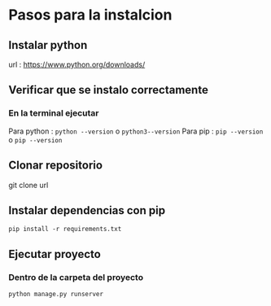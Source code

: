 # Pasos para la instalcion

## Instalar python
url : https://www.python.org/downloads/

## Verificar que se instalo correctamente
### En la terminal ejecutar 
Para python : `python --version` o `python3--version`
Para pip : `pip --version` o  `pip --version`

## Clonar repositorio
git clone url

## Instalar dependencias con pip
`pip install -r requirements.txt`

## Ejecutar proyecto
### Dentro de la carpeta del proyecto
`python manage.py runserver`


